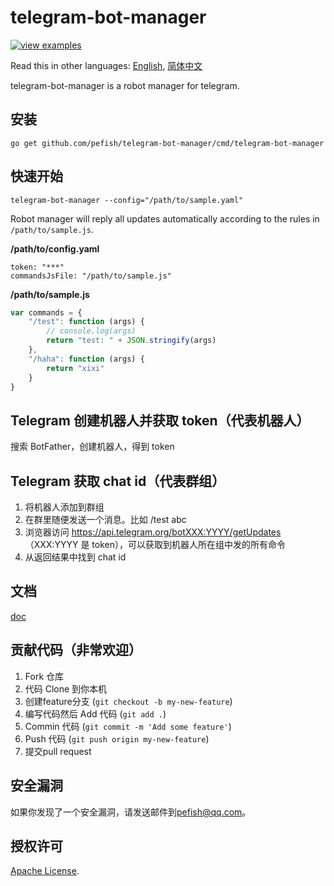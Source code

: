 # telegram-bot-manager

[![view examples](https://img.shields.io/badge/learn%20by-examples-0C8EC5.svg?style=for-the-badge&logo=go)](https://github.com/pefish/telegram-bot-manager)

Read this in other languages: [English](README.md), [简体中文](README_zh-cn.md)

telegram-bot-manager is a robot manager for telegram.

## 安装

```
go get github.com/pefish/telegram-bot-manager/cmd/telegram-bot-manager
```

## 快速开始

```shell
telegram-bot-manager --config="/path/to/sample.yaml"
```

Robot manager will reply all updates automatically according to the rules in `/path/to/sample.js`.

**/path/to/config.yaml**
```
token: "***"
commandsJsFile: "/path/to/sample.js"
```

**/path/to/sample.js**
```js
var commands = {
    "/test": function (args) {
        // console.log(args)
        return "test: " + JSON.stringify(args)
    },
    "/haha": function (args) {
        return "xixi"
    }
}
```

## Telegram 创建机器人并获取 token（代表机器人）

搜索 BotFather，创建机器人，得到 token

## Telegram 获取 chat id（代表群组）

1. 将机器人添加到群组
2. 在群里随便发送一个消息。比如 /test abc
3. 浏览器访问 https://api.telegram.org/botXXX:YYYY/getUpdates （XXX:YYYY 是 token），可以获取到机器人所在组中发的所有命令
4. 从返回结果中找到 chat id

## 文档

[doc](https://godoc.org/github.com/pefish/XXX)

## 贡献代码（非常欢迎）

1. Fork 仓库
2. 代码 Clone 到你本机
3. 创建feature分支 (`git checkout -b my-new-feature`)
4. 编写代码然后 Add 代码 (`git add .`)
5. Commin 代码 (`git commit -m 'Add some feature'`)
6. Push 代码 (`git push origin my-new-feature`)
7. 提交pull request

## 安全漏洞

如果你发现了一个安全漏洞，请发送邮件到[pefish@qq.com](mailto:pefish@qq.com)。

## 授权许可

[Apache License](LICENSE).

